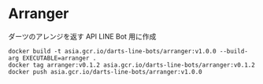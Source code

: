 # Arranger

ダーツのアレンジを返す API
LINE Bot 用に作成

```
docker build -t asia.gcr.io/darts-line-bots/arranger:v1.0.0 --build-arg EXECUTABLE=arranger .
docker tag arranger:v0.1.2 asia.gcr.io/darts-line-bots/arranger:v0.1.2
docker push asia.gcr.io/darts-line-bots/arranger:v1.0.0
```
